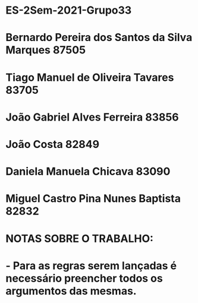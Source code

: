# ES-2Sem-2021-Grupo33
# Bernardo Pereira dos Santos da Silva Marques	87505
# Tiago Manuel de Oliveira Tavares	83705
# João Gabriel Alves Ferreira	83856
# João Costa	82849
# Daniela Manuela Chicava	83090
# Miguel Castro Pina Nunes Baptista	82832

# NOTAS SOBRE O TRABALHO:
# - Para as regras serem lançadas é necessário preencher todos os argumentos das mesmas.
